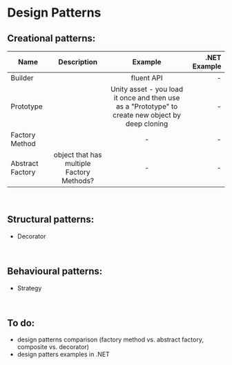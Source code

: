 # Design Patterns

## Creational patterns:

| Name             |               Description                |                                              Example                                              | .NET Example |
| ---------------- | :--------------------------------------: | :-----------------------------------------------------------------------------------------------: | -----------: |
| Builder          |                                          |                                            fluent API                                             |            - |
| Prototype        |                                          | Unity asset - you load it once and then use as a "Prototype" to create new object by deep cloning |            - |
| Factory Method   |                                          |                                                 -                                                 |            - |
| Abstract Factory | object that has multiple Factory Methods? |                                                 -                                                 |            - |

<br>

## Structural patterns:

- Decorator

<br>

## Behavioural patterns:

- Strategy

<br>

## To do:

- design patterns comparison (factory method vs. abstract factory, composite vs. decorator)
- design patters examples in .NET
